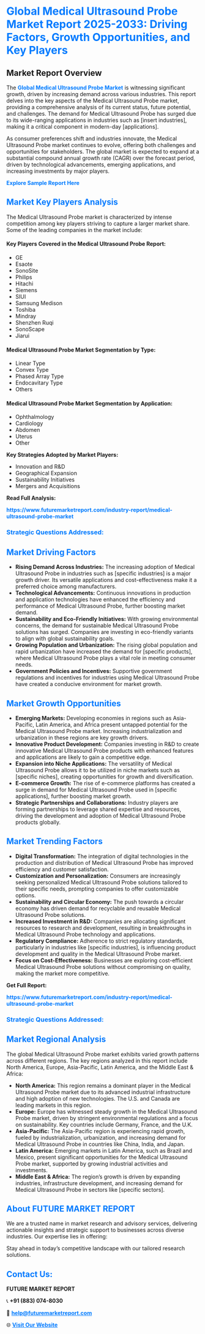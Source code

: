 <h1 style="color: #007BFF;">Global Medical Ultrasound Probe Market Report 2025-2033: Driving Factors, Growth Opportunities, and Key Players</h1>

<section id="overview">
<h2>Market Report Overview</h2>
<p>The <a href="https://www.futuremarketreport.com/industry-report/medical-ultrasound-probe-market" style="color: #007BFF; text-decoration: none;"><strong>Global Medical Ultrasound Probe Market</strong></a> is witnessing significant growth, driven by increasing demand across various industries. This report delves into the key aspects of the Medical Ultrasound Probe market, providing a comprehensive analysis of its current status, future potential, and challenges. The demand for Medical Ultrasound Probe has surged due to its wide-ranging applications in industries such as [insert industries], making it a critical component in modern-day [applications].</p>
<p>As consumer preferences shift and industries innovate, the Medical Ultrasound Probe market continues to evolve, offering both challenges and opportunities for stakeholders. The global market is expected to expand at a substantial compound annual growth rate (CAGR) over the forecast period, driven by technological advancements, emerging applications, and increasing investments by major players.</p>
</section>

<section id="overview">
<p><a href="https://www.futuremarketreport.com/request-sample/reportId=80263" style="color: #007BFF; text-decoration: none;"><strong>Explore Sample Report Here</strong></a></p>
</section>

<section id="key-players">
<h2 style="color: #007BFF;">Market Key Players Analysis</h2>
<p>The Medical Ultrasound Probe market is characterized by intense competition among key players striving to capture a larger market share. Some of the leading companies in the market include:</p>
<h4>Key Players Covered in the Medical Ultrasound Probe Report:</h4>
<ul><li>GE</li><li>Esaote</li><li>SonoSite</li><li>Philips</li><li>Hitachi</li><li>Siemens</li><li>SIUI</li><li>Samsung Medison</li><li>Toshiba</li><li>Mindray</li><li>Shenzhen Ruqi</li><li>SonoScape</li><li>Jiarui</li></ul>
<h4>Medical Ultrasound Probe Market Segmentation by Type:</h4>
<ul><li>Linear Type</li><li>Convex Type</li><li>Phased Array Type</li><li>Endocavitary Type</li><li>Others</li></ul>

<h4>Medical Ultrasound Probe Market Segmentation by Application:</h4>
<ul><li>Ophthalmology</li><li>Cardiology</li><li>Abdomen</li><li>Uterus</li><li>Other</li></ul>
<p><strong>Key Strategies Adopted by Market Players:</strong></p>
<ul>
<li>Innovation and R&D</li>
<li>Geographical Expansion</li>
<li>Sustainability Initiatives</li>
<li>Mergers and Acquisitions</li>
</ul>
</section>

<section>
<p><strong>Read Full Analysis: </strong></p><a href="https://www.futuremarketreport.com/industry-report/medical-ultrasound-probe-market" style="color: #007BFF; text-decoration: none;"><strong>https://www.futuremarketreport.com/industry-report/medical-ultrasound-probe-market</strong></a>
<h3 style="color: #007BFF;">Strategic Questions Addressed:</h3>
</section>

<section id="driving-factors">
<h2 style="color: #007BFF;">Market Driving Factors</h2>
<ul>
<li><strong>Rising Demand Across Industries:</strong> The increasing adoption of Medical Ultrasound Probe in industries such as [specific industries] is a major growth driver. Its versatile applications and cost-effectiveness make it a preferred choice among manufacturers.</li>
<li><strong>Technological Advancements:</strong> Continuous innovations in production and application technologies have enhanced the efficiency and performance of Medical Ultrasound Probe, further boosting market demand.</li>
<li><strong>Sustainability and Eco-Friendly Initiatives:</strong> With growing environmental concerns, the demand for sustainable Medical Ultrasound Probe solutions has surged. Companies are investing in eco-friendly variants to align with global sustainability goals.</li>
<li><strong>Growing Population and Urbanization:</strong> The rising global population and rapid urbanization have increased the demand for [specific products], where Medical Ultrasound Probe plays a vital role in meeting consumer needs.</li>
<li><strong>Government Policies and Incentives:</strong> Supportive government regulations and incentives for industries using Medical Ultrasound Probe have created a conducive environment for market growth.</li>
</ul>
</section>

<section id="growth-opportunities">
<h2 style="color: #007BFF;">Market Growth Opportunities</h2>
<ul>
<li><strong>Emerging Markets:</strong> Developing economies in regions such as Asia-Pacific, Latin America, and Africa present untapped potential for the Medical Ultrasound Probe market. Increasing industrialization and urbanization in these regions are key growth drivers.</li>
<li><strong>Innovative Product Development:</strong> Companies investing in R&D to create innovative Medical Ultrasound Probe products with enhanced features and applications are likely to gain a competitive edge.</li>
<li><strong>Expansion into Niche Applications:</strong> The versatility of Medical Ultrasound Probe allows it to be utilized in niche markets such as [specific niches], creating opportunities for growth and diversification.</li>
<li><strong>E-commerce Growth:</strong> The rise of e-commerce platforms has created a surge in demand for Medical Ultrasound Probe used in [specific applications], further boosting market growth.</li>
<li><strong>Strategic Partnerships and Collaborations:</strong> Industry players are forming partnerships to leverage shared expertise and resources, driving the development and adoption of Medical Ultrasound Probe products globally.</li>
</ul>
</section>

<section id="trending-factors">
<h2 style="color: #007BFF;">Market Trending Factors</h2>
<ul>
<li><strong>Digital Transformation:</strong> The integration of digital technologies in the production and distribution of Medical Ultrasound Probe has improved efficiency and customer satisfaction.</li>
<li><strong>Customization and Personalization:</strong> Consumers are increasingly seeking personalized Medical Ultrasound Probe solutions tailored to their specific needs, prompting companies to offer customizable options.</li>
<li><strong>Sustainability and Circular Economy:</strong> The push towards a circular economy has driven demand for recyclable and reusable Medical Ultrasound Probe solutions.</li>
<li><strong>Increased Investment in R&D:</strong> Companies are allocating significant resources to research and development, resulting in breakthroughs in Medical Ultrasound Probe technology and applications.</li>
<li><strong>Regulatory Compliance:</strong> Adherence to strict regulatory standards, particularly in industries like [specific industries], is influencing product development and quality in the Medical Ultrasound Probe market.</li>
<li><strong>Focus on Cost-Effectiveness:</strong> Businesses are exploring cost-efficient Medical Ultrasound Probe solutions without compromising on quality, making the market more competitive.</li>
</ul>
</section>

<section>
<p><strong>Get Full Report: </strong></p><a href="https://www.futuremarketreport.com/industry-report/medical-ultrasound-probe-market" style="color: #007BFF; text-decoration: none;"><strong>https://www.futuremarketreport.com/industry-report/medical-ultrasound-probe-market</strong></a>
<h3 style="color: #007BFF;">Strategic Questions Addressed:</h3>
</section>


<section id="regional-analysis">
<h2 style="color: #007BFF;">Market Regional Analysis</h2>
<p>The global Medical Ultrasound Probe market exhibits varied growth patterns across different regions. The key regions analyzed in this report include North America, Europe, Asia-Pacific, Latin America, and the Middle East & Africa:</p>
<ul>
<li><strong>North America:</strong> This region remains a dominant player in the Medical Ultrasound Probe market due to its advanced industrial infrastructure and high adoption of new technologies. The U.S. and Canada are leading markets in this region.</li>
<li><strong>Europe:</strong> Europe has witnessed steady growth in the Medical Ultrasound Probe market, driven by stringent environmental regulations and a focus on sustainability. Key countries include Germany, France, and the U.K.</li>
<li><strong>Asia-Pacific:</strong> The Asia-Pacific region is experiencing rapid growth, fueled by industrialization, urbanization, and increasing demand for Medical Ultrasound Probe in countries like China, India, and Japan.</li>
<li><strong>Latin America:</strong> Emerging markets in Latin America, such as Brazil and Mexico, present significant opportunities for the Medical Ultrasound Probe market, supported by growing industrial activities and investments.</li>
<li><strong>Middle East & Africa:</strong> The region’s growth is driven by expanding industries, infrastructure development, and increasing demand for Medical Ultrasound Probe in sectors like [specific sectors].</li>
</ul>
</section>

<footer>
<h2 style="color: #007BFF;">About FUTURE MARKET REPORT</h2>
<p>We are a trusted name in market research and advisory services, delivering actionable insights and strategic support to businesses across diverse industries. Our expertise lies in offering:</p>

<p>Stay ahead in today’s competitive landscape with our tailored research solutions.</p>

<h2 style="color: #007BFF;">Contact Us:</h2>
<p><strong>FUTURE MARKET REPORT</strong></p>
<p>📞 <strong>+91 (883) 074-8030</strong></p>
<p>📧 <strong><a href="mailto:help@futuremarketreport.com" style="color: #007BFF;">help@futuremarketreport.com</a></strong></p>
<p>🌐 <strong><a href="https://www.futuremarketreport.com/" style="color: #007BFF;">Visit Our Website</a></strong></p>
</footer>